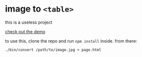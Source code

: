 image to `<table>`
==================

this is a useless project

[check out the demo](https://evanhahn.github.io/image-to-table/index)

to use this, clone the repo and run `npm install` inside. from there:

```
./bin/convert /path/to/image.jpg > page.html
```
